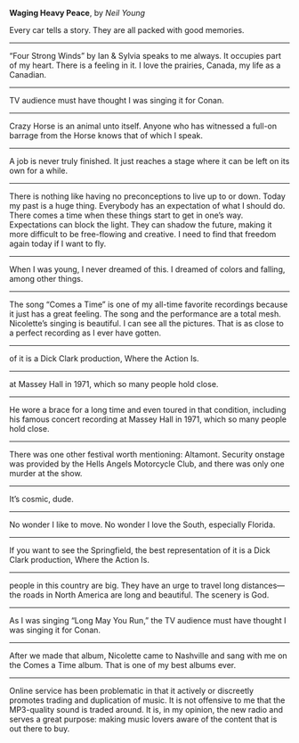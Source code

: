 **Waging Heavy Peace**, by *Neil Young*

Every car tells a story. They are all packed with good memories.

---

“Four Strong Winds” by Ian & Sylvia speaks to me always. It occupies part of my heart. There is a feeling in it. I love the prairies, Canada, my life as a Canadian.

---

TV audience must have thought I was singing it for Conan.

---

Crazy Horse is an animal unto itself. Anyone who has witnessed a full-on barrage from the Horse knows that of which I speak.

---

A job is never truly finished. It just reaches a stage where it can be left on its own for a while.

---

There is nothing like having no preconceptions to live up to or down. Today my past is a huge thing. Everybody has an expectation of what I should do. There comes a time when these things start to get in one’s way. Expectations can block the light. They can shadow the future, making it more difficult to be free-flowing and creative. I need to find that freedom again today if I want to fly.

---

When I was young, I never dreamed of this. I dreamed of colors and falling, among other things.

---

The song “Comes a Time” is one of my all-time favorite recordings because it just has a great feeling. The song and the performance are a total mesh. Nicolette’s singing is beautiful. I can see all the pictures. That is as close to a perfect recording as I ever have gotten.

---

of it is a Dick Clark production, Where the Action Is.

---

at Massey Hall in 1971, which so many people hold close.

---

He wore a brace for a long time and even toured in that condition, including his famous concert recording at Massey Hall in 1971, which so many people hold close.

---

There was one other festival worth mentioning: Altamont. Security onstage was provided by the Hells Angels Motorcycle Club, and there was only one murder at the show.

---

It’s cosmic, dude.

---

No wonder I like to move. No wonder I love the South, especially Florida.

---

If you want to see the Springfield, the best representation of it is a Dick Clark production, Where the Action Is.

---

people in this country are big. They have an urge to travel long distances—the roads in North America are long and beautiful. The scenery is God.

---

As I was singing “Long May You Run,” the TV audience must have thought I was singing it for Conan.

---

After we made that album, Nicolette came to Nashville and sang with me on the Comes a Time album. That is one of my best albums ever.

---

Online service has been problematic in that it actively or discreetly promotes trading and duplication of music. It is not offensive to me that the MP3-quality sound is traded around. It is, in my opinion, the new radio and serves a great purpose: making music lovers aware of the content that is out there to buy.
